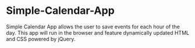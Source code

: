 # Simple-Calendar-App
Simple Calendar App allows the user to save events for each hour of the day. This app will run in the browser and feature dynamically updated HTML and CSS powered by jQuery.
